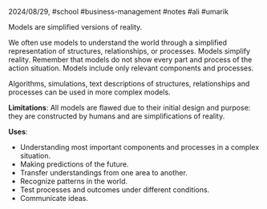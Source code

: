 2024/08/29, #school #business-management #notes #ali #umarik 

Models are simplified versions of reality.

We often use models to understand the world through a simplified representation of structures, relationships, or processes. Models simplify reality. Remember that models do not show every part and process of the action situation. Models include only relevant components and processes.

Algorithms, simulations, text descriptions of structures, relationships and processes can be used in more complex models.

**Limitations**:
All models are flawed due to their initial design and purpose:  they are constructed by humans and are simplifications of reality.

**Uses**:
- Understanding most important components and processes in a complex situation.
- Making predictions of the future.
- Transfer understandings from one area to another.
- Recognize patterns in the world.
- Test processes and outcomes under different conditions.
- Communicate ideas.